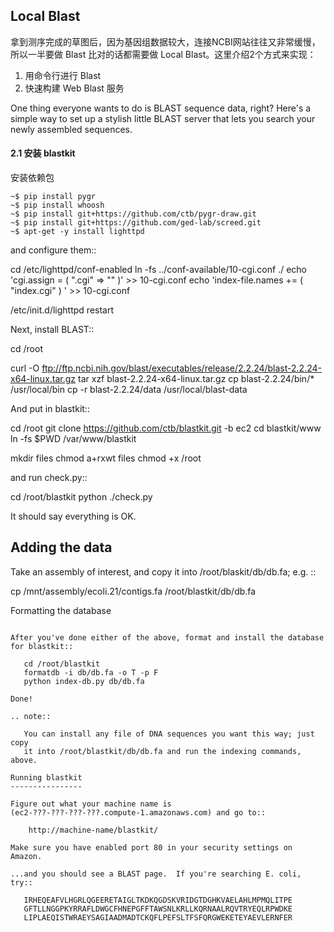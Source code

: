 ## Local Blast

拿到测序完成的草图后，因为基因组数据较大，连接NCBI网站往往又非常缓慢，所以一半要做 Blast 比对的话都需要做 Local Blast。这里介绍2个方式来实现：

1. 用命令行进行 Blast
2. 快速构建 Web Blast 服务


One thing everyone wants to do is BLAST sequence data, right?  Here's a
simple way to set up a stylish little BLAST server that lets you search
your newly assembled sequences.



#### 2.1 安装 blastkit

安装依赖包

```
~$ pip install pygr
~$ pip install whoosh
~$ pip install git+https://github.com/ctb/pygr-draw.git
~$ pip install git+https://github.com/ged-lab/screed.git
~$ apt-get -y install lighttpd
```

and configure them::

   cd /etc/lighttpd/conf-enabled
   ln -fs ../conf-available/10-cgi.conf ./
   echo 'cgi.assign = ( ".cgi" => "" )' >> 10-cgi.conf
   echo 'index-file.names += ( "index.cgi" ) ' >> 10-cgi.conf

   /etc/init.d/lighttpd restart

Next, install BLAST::

   cd /root

   curl -O ftp://ftp.ncbi.nih.gov/blast/executables/release/2.2.24/blast-2.2.24-x64-linux.tar.gz
   tar xzf blast-2.2.24-x64-linux.tar.gz
   cp blast-2.2.24/bin/* /usr/local/bin
   cp -r blast-2.2.24/data /usr/local/blast-data

And put in blastkit::

   cd /root
   git clone https://github.com/ctb/blastkit.git -b ec2
   cd blastkit/www
   ln -fs $PWD /var/www/blastkit

   mkdir files
   chmod a+rxwt files
   chmod +x /root

and run check.py::

   cd /root/blastkit
   python ./check.py

It should say everything is OK.

Adding the data
---------------

Take an assembly of interest, and copy it into /root/blaskit/db/db.fa; e.g. ::

   cp /mnt/assembly/ecoli.21/contigs.fa /root/blastkit/db/db.fa

Formatting the database
~~~~~~~~~~~~~~~~~~~~~~~

After you've done either of the above, format and install the database
for blastkit::

   cd /root/blastkit
   formatdb -i db/db.fa -o T -p F
   python index-db.py db/db.fa

Done!

.. note::

   You can install any file of DNA sequences you want this way; just copy
   it into /root/blastkit/db/db.fa and run the indexing commands, above.

Running blastkit
----------------

Figure out what your machine name is
(ec2-???-???-???-???.compute-1.amazonaws.com) and go to::

    http://machine-name/blastkit/

Make sure you have enabled port 80 in your security settings on Amazon.

...and you should see a BLAST page.  If you're searching E. coli, try::

   IRHEQEAFVLHGRLQGEERETAIGLTKDKQGDSKVRIDGTDGHKVAELAHLMPMQLITPE
   GFTLLNGGPKYRRAFLDWGCFHNEPGFFTAWSNLKRLLKQRNAALRQVTRYEQLRPWDKE
   LIPLAEQISTWRAEYSAGIAADMADTCKQFLPEFSLTFSFQRGWEKETEYAEVLERNFER